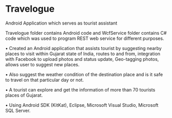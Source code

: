 # Travelogue
Android Application which serves as tourist assistant

Travelogue folder contains Android code and 
WcfService folder contains C# code which was used to program REST web service for different purposes.

•	Created an Android application that assists tourist by suggesting nearby places to visit within Gujarat state of India, routes to and from, integration with Facebook to upload photos and status update, Geo-tagging photos, allows user to suggest new places.

•	Also suggest the weather condition of the destination place and is it safe to travel on that particular day or not.

•	A tourist can explore and get the information of more than 70 tourists places of Gujarat.

•	Using Android SDK (KitKat), Eclipse, Microsoft Visual Studio, Microsoft SQL Server.

